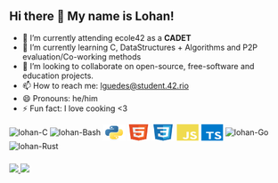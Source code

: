 ## Hi there 👋 My name is Lohan!

- 🔭 I’m currently attending ecole42 as a **CADET**
- 🌱 I’m currently learning C, DataStructures + Algorithms and P2P evaluation/Co-working methods
- 👯 I’m looking to collaborate on open-source, free-software and education projects.
- 📫 How to reach me: lguedes@student.42.rio
- 😄 Pronouns: he/him
- ⚡ Fun fact: I love cooking <3

<div style="display: inline_block">
  <img align="center" alt="lohan-C" height="30" width="40" src="https://cdn.jsdelivr.net/gh/devicons/devicon/icons/c/c-original.svg">
  <img align="center" alt="lohan-Bash" height="35" width="45" src="https://cdn.jsdelivr.net/gh/devicons/devicon/icons/bash/bash-original.svg">
  <img align="center" alt="lohan-Python" height="30" width="40" src="https://raw.githubusercontent.com/devicons/devicon/master/icons/python/python-original.svg">
  <img align="center" alt="lohan-HTML" height="30" width="40" src="https://raw.githubusercontent.com/devicons/devicon/master/icons/html5/html5-original.svg">
  <img align="center" alt="lohan-CSS" height="30" width="40" src="https://raw.githubusercontent.com/devicons/devicon/master/icons/css3/css3-original.svg">
  <img align="center" alt="lohan-Js" height="30" width="40" src="https://raw.githubusercontent.com/devicons/devicon/master/icons/javascript/javascript-plain.svg">
  <img align="center" alt="lohan-Ts" height="30" width="40" src="https://raw.githubusercontent.com/devicons/devicon/master/icons/typescript/typescript-plain.svg">
  <img align="center" alt="lohan-Go" height="30" width="40" src="https://cdn.jsdelivr.net/gh/devicons/devicon/icons/go/go-original.svg">
  <img align="center" alt="lohan-Rust" height="35" width="45" src="https://cdn.jsdelivr.net/gh/devicons/devicon/icons/rust/rust-plain.svg">
</div>

###

<div>
    <a href="github.com/LohanGuedes" />
    <img height="200em" src="https://github-readme-stats.vercel.app/api?username=LohanGuedes&show_icons=true&theme=gruvbox" />
    <img height="200em" src="https://github-readme-stats.vercel.app/api/top-langs/?username=LohanGuedes&layout=compact&theme=gruvbox" />
</div>

